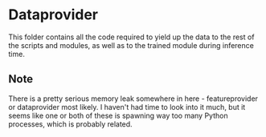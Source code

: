 # Dataprovider

This folder contains all the code required to yield up the data to the rest of
the scripts and modules, as well as to the trained module during inference time.

## Note

There is a pretty serious memory leak somewhere in here - featureprovider or dataprovider most likely.
I haven't had time to look into it much, but it seems like one or both of these is spawning way
too many Python processes, which is probably related.